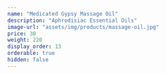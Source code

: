 ```yaml
---
name: "Medicated Gypsy Massage Oil"
description: "Aphrodisiac Essential Oils"
image-url: "assets/img/products/massage-oil.jpg"
price: 30
weight: 220
display_order: 13
orderable: true
hidden: false
---
```

